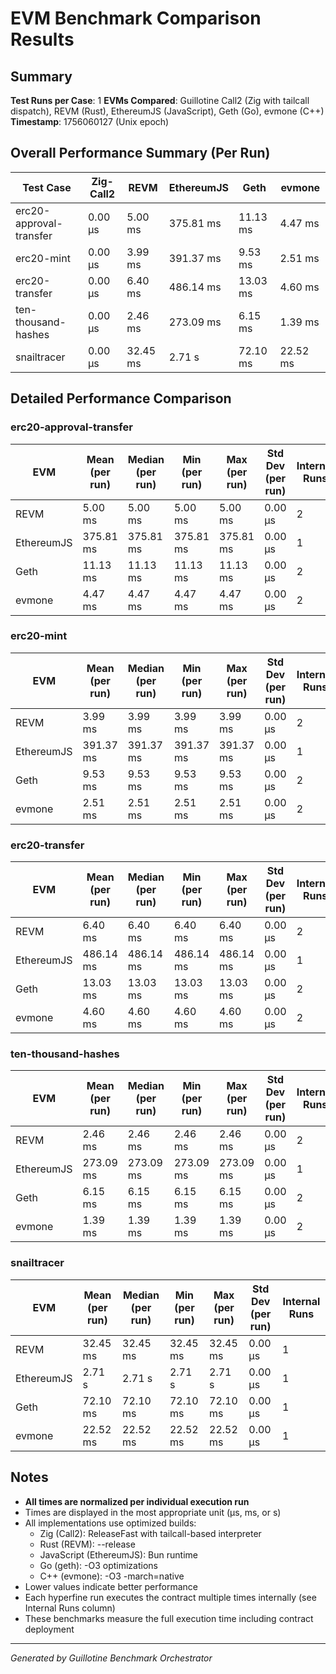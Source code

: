 # EVM Benchmark Comparison Results

## Summary

**Test Runs per Case**: 1
**EVMs Compared**: Guillotine Call2 (Zig with tailcall dispatch), REVM (Rust), EthereumJS (JavaScript), Geth (Go), evmone (C++)
**Timestamp**: 1756060127 (Unix epoch)

## Overall Performance Summary (Per Run)

| Test Case | Zig-Call2 | REVM | EthereumJS | Geth | evmone |
|-----------|-----------|------|------------|------|--------|
| erc20-approval-transfer   | 0.00 μs | 5.00 ms | 375.81 ms | 11.13 ms | 4.47 ms |
| erc20-mint                | 0.00 μs | 3.99 ms | 391.37 ms | 9.53 ms | 2.51 ms |
| erc20-transfer            | 0.00 μs | 6.40 ms | 486.14 ms | 13.03 ms | 4.60 ms |
| ten-thousand-hashes       | 0.00 μs | 2.46 ms | 273.09 ms | 6.15 ms | 1.39 ms |
| snailtracer               | 0.00 μs | 32.45 ms | 2.71 s | 72.10 ms | 22.52 ms |

## Detailed Performance Comparison

### erc20-approval-transfer

| EVM | Mean (per run) | Median (per run) | Min (per run) | Max (per run) | Std Dev (per run) | Internal Runs |
|-----|----------------|------------------|---------------|---------------|-------------------|---------------|
| REVM        | 5.00 ms | 5.00 ms | 5.00 ms | 5.00 ms | 0.00 μs |             2 |
| EthereumJS  | 375.81 ms | 375.81 ms | 375.81 ms | 375.81 ms | 0.00 μs |             1 |
| Geth        | 11.13 ms | 11.13 ms | 11.13 ms | 11.13 ms | 0.00 μs |             2 |
| evmone      | 4.47 ms | 4.47 ms | 4.47 ms | 4.47 ms | 0.00 μs |             2 |

### erc20-mint

| EVM | Mean (per run) | Median (per run) | Min (per run) | Max (per run) | Std Dev (per run) | Internal Runs |
|-----|----------------|------------------|---------------|---------------|-------------------|---------------|
| REVM        | 3.99 ms | 3.99 ms | 3.99 ms | 3.99 ms | 0.00 μs |             2 |
| EthereumJS  | 391.37 ms | 391.37 ms | 391.37 ms | 391.37 ms | 0.00 μs |             1 |
| Geth        | 9.53 ms | 9.53 ms | 9.53 ms | 9.53 ms | 0.00 μs |             2 |
| evmone      | 2.51 ms | 2.51 ms | 2.51 ms | 2.51 ms | 0.00 μs |             2 |

### erc20-transfer

| EVM | Mean (per run) | Median (per run) | Min (per run) | Max (per run) | Std Dev (per run) | Internal Runs |
|-----|----------------|------------------|---------------|---------------|-------------------|---------------|
| REVM        | 6.40 ms | 6.40 ms | 6.40 ms | 6.40 ms | 0.00 μs |             2 |
| EthereumJS  | 486.14 ms | 486.14 ms | 486.14 ms | 486.14 ms | 0.00 μs |             1 |
| Geth        | 13.03 ms | 13.03 ms | 13.03 ms | 13.03 ms | 0.00 μs |             2 |
| evmone      | 4.60 ms | 4.60 ms | 4.60 ms | 4.60 ms | 0.00 μs |             2 |

### ten-thousand-hashes

| EVM | Mean (per run) | Median (per run) | Min (per run) | Max (per run) | Std Dev (per run) | Internal Runs |
|-----|----------------|------------------|---------------|---------------|-------------------|---------------|
| REVM        | 2.46 ms | 2.46 ms | 2.46 ms | 2.46 ms | 0.00 μs |             2 |
| EthereumJS  | 273.09 ms | 273.09 ms | 273.09 ms | 273.09 ms | 0.00 μs |             1 |
| Geth        | 6.15 ms | 6.15 ms | 6.15 ms | 6.15 ms | 0.00 μs |             2 |
| evmone      | 1.39 ms | 1.39 ms | 1.39 ms | 1.39 ms | 0.00 μs |             2 |

### snailtracer

| EVM | Mean (per run) | Median (per run) | Min (per run) | Max (per run) | Std Dev (per run) | Internal Runs |
|-----|----------------|------------------|---------------|---------------|-------------------|---------------|
| REVM        | 32.45 ms | 32.45 ms | 32.45 ms | 32.45 ms | 0.00 μs |             1 |
| EthereumJS  | 2.71 s | 2.71 s | 2.71 s | 2.71 s | 0.00 μs |             1 |
| Geth        | 72.10 ms | 72.10 ms | 72.10 ms | 72.10 ms | 0.00 μs |             1 |
| evmone      | 22.52 ms | 22.52 ms | 22.52 ms | 22.52 ms | 0.00 μs |             1 |


## Notes

- **All times are normalized per individual execution run**
- Times are displayed in the most appropriate unit (μs, ms, or s)
- All implementations use optimized builds:
  - Zig (Call2): ReleaseFast with tailcall-based interpreter
  - Rust (REVM): --release
  - JavaScript (EthereumJS): Bun runtime
  - Go (geth): -O3 optimizations
  - C++ (evmone): -O3 -march=native
- Lower values indicate better performance
- Each hyperfine run executes the contract multiple times internally (see Internal Runs column)
- These benchmarks measure the full execution time including contract deployment

---

*Generated by Guillotine Benchmark Orchestrator*
